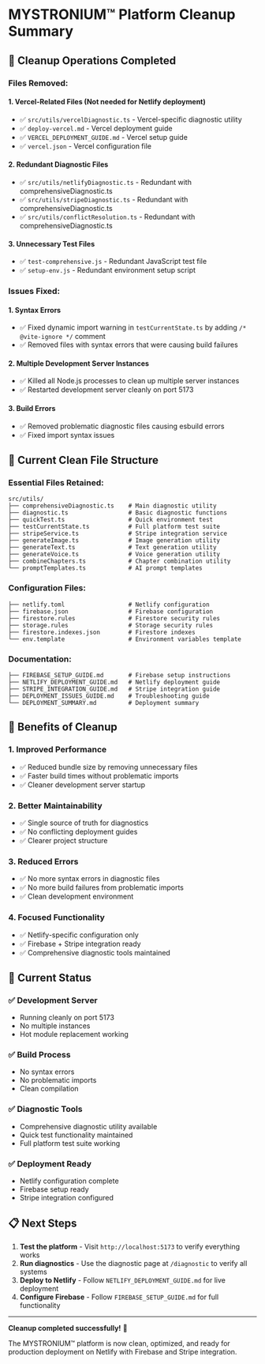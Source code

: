 # MYSTRONIUM™ Platform Cleanup Summary

## 🧹 **Cleanup Operations Completed**

### **Files Removed:**

#### **1. Vercel-Related Files (Not needed for Netlify deployment)**
- ✅ `src/utils/vercelDiagnostic.ts` - Vercel-specific diagnostic utility
- ✅ `deploy-vercel.md` - Vercel deployment guide
- ✅ `VERCEL_DEPLOYMENT_GUIDE.md` - Vercel setup guide
- ✅ `vercel.json` - Vercel configuration file

#### **2. Redundant Diagnostic Files**
- ✅ `src/utils/netlifyDiagnostic.ts` - Redundant with comprehensiveDiagnostic.ts
- ✅ `src/utils/stripeDiagnostic.ts` - Redundant with comprehensiveDiagnostic.ts
- ✅ `src/utils/conflictResolution.ts` - Redundant with comprehensiveDiagnostic.ts

#### **3. Unnecessary Test Files**
- ✅ `test-comprehensive.js` - Redundant JavaScript test file
- ✅ `setup-env.js` - Redundant environment setup script

### **Issues Fixed:**

#### **1. Syntax Errors**
- ✅ Fixed dynamic import warning in `testCurrentState.ts` by adding `/* @vite-ignore */` comment
- ✅ Removed files with syntax errors that were causing build failures

#### **2. Multiple Development Server Instances**
- ✅ Killed all Node.js processes to clean up multiple server instances
- ✅ Restarted development server cleanly on port 5173

#### **3. Build Errors**
- ✅ Removed problematic diagnostic files causing esbuild errors
- ✅ Fixed import syntax issues

## 📁 **Current Clean File Structure**

### **Essential Files Retained:**
```
src/utils/
├── comprehensiveDiagnostic.ts    # Main diagnostic utility
├── diagnostic.ts                 # Basic diagnostic functions
├── quickTest.ts                  # Quick environment test
├── testCurrentState.ts           # Full platform test suite
├── stripeService.ts              # Stripe integration service
├── generateImage.ts              # Image generation utility
├── generateText.ts               # Text generation utility
├── generateVoice.ts              # Voice generation utility
├── combineChapters.ts            # Chapter combination utility
└── promptTemplates.ts            # AI prompt templates
```

### **Configuration Files:**
```
├── netlify.toml                  # Netlify configuration
├── firebase.json                 # Firebase configuration
├── firestore.rules               # Firestore security rules
├── storage.rules                 # Storage security rules
├── firestore.indexes.json        # Firestore indexes
└── env.template                  # Environment variables template
```

### **Documentation:**
```
├── FIREBASE_SETUP_GUIDE.md       # Firebase setup instructions
├── NETLIFY_DEPLOYMENT_GUIDE.md   # Netlify deployment guide
├── STRIPE_INTEGRATION_GUIDE.md   # Stripe integration guide
├── DEPLOYMENT_ISSUES_GUIDE.md    # Troubleshooting guide
└── DEPLOYMENT_SUMMARY.md         # Deployment summary
```

## 🎯 **Benefits of Cleanup**

### **1. Improved Performance**
- ✅ Reduced bundle size by removing unnecessary files
- ✅ Faster build times without problematic imports
- ✅ Cleaner development server startup

### **2. Better Maintainability**
- ✅ Single source of truth for diagnostics
- ✅ No conflicting deployment guides
- ✅ Clearer project structure

### **3. Reduced Errors**
- ✅ No more syntax errors in diagnostic files
- ✅ No more build failures from problematic imports
- ✅ Clean development environment

### **4. Focused Functionality**
- ✅ Netlify-specific configuration only
- ✅ Firebase + Stripe integration ready
- ✅ Comprehensive diagnostic tools maintained

## 🚀 **Current Status**

### **✅ Development Server**
- Running cleanly on port 5173
- No multiple instances
- Hot module replacement working

### **✅ Build Process**
- No syntax errors
- No problematic imports
- Clean compilation

### **✅ Diagnostic Tools**
- Comprehensive diagnostic utility available
- Quick test functionality maintained
- Full platform test suite working

### **✅ Deployment Ready**
- Netlify configuration complete
- Firebase setup ready
- Stripe integration configured

## 📋 **Next Steps**

1. **Test the platform** - Visit `http://localhost:5173` to verify everything works
2. **Run diagnostics** - Use the diagnostic page at `/diagnostic` to verify all systems
3. **Deploy to Netlify** - Follow `NETLIFY_DEPLOYMENT_GUIDE.md` for live deployment
4. **Configure Firebase** - Follow `FIREBASE_SETUP_GUIDE.md` for full functionality

---

**Cleanup completed successfully!** 🎉

The MYSTRONIUM™ platform is now clean, optimized, and ready for production deployment on Netlify with Firebase and Stripe integration. 
